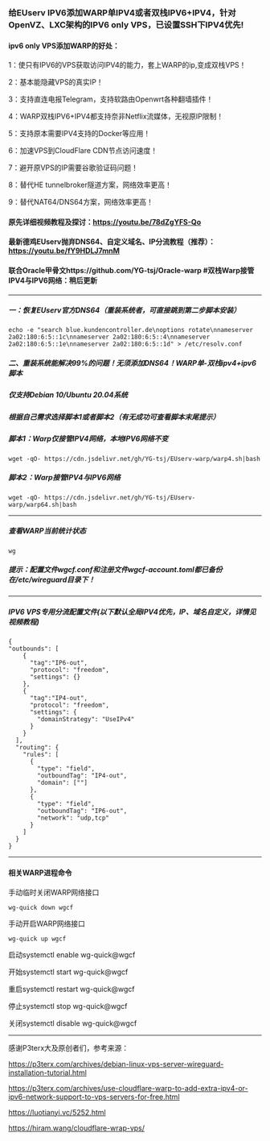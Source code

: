 
### 给EUserv IPV6添加WARP单IPV4或者双栈IPV6+IPV4，针对OpenVZ、LXC架构的IPV6 only VPS，已设置SSH下IPV4优先!

#### ipv6 only VPS添加WARP的好处：

1：使只有IPV6的VPS获取访问IPV4的能力，套上WARP的ip,变成双栈VPS！

2：基本能隐藏VPS的真实IP！

3：支持直连电报Telegram，支持软路由Openwrt各种翻墙插件！

4：WARP双栈IPV6+IPV4都支持奈非Netflix流媒体，无视原IP限制！

5：支持原本需要IPV4支持的Docker等应用！

6：加速VPS到CloudFlare CDN节点访问速度！

7：避开原VPS的IP需要谷歌验证码问题！

8：替代HE tunnelbroker隧道方案，网络效率更高！

9：替代NAT64/DNS64方案，网络效率更高！

#### 原先详细视频教程及探讨：https://youtu.be/78dZgYFS-Qo

#### 最新德鸡EUserv抛弃DNS64、自定义域名、IP分流教程（推荐）：https://youtu.be/fY9HDLJ7mnM

#### 联合Oracle甲骨文https://github.com/YG-tsj/Oracle-warp #双栈Warp接管IPV4与IPV6网络：稍后更新
-------------------------------------------------------------------------------------------------------

##### 一：恢复EUserv官方DNS64（重装系统者，可直接跳到第二步脚本安装）
```
echo -e "search blue.kundencontroller.de\noptions rotate\nnameserver 2a02:180:6:5::1c\nnameserver 2a02:180:6:5::4\nnameserver 2a02:180:6:5::1e\nnameserver 2a02:180:6:5::1d" > /etc/resolv.conf
```

##### 二、重装系统能解决99%的问题！无须添加DNS64！WARP单-双栈ipv4+ipv6脚本

##### 仅支持Debian 10/Ubuntu 20.04系统

##### 根据自己需求选择脚本1或者脚本2（有无成功可查看脚本末尾提示）

##### 脚本1：Warp仅接管IPV4网络，本地IPV6网络不变
```
wget -qO- https://cdn.jsdelivr.net/gh/YG-tsj/EUserv-warp/warp4.sh|bash
```

##### 脚本2：Warp接管IPV4与IPV6网络
```
wget -qO- https://cdn.jsdelivr.net/gh/YG-tsj/EUserv-warp/warp64.sh|bash
```

--------------------------------------------------------------------------------------------------------------

##### 查看WARP当前统计状态
```
wg
```

##### 提示：配置文件wgcf.conf和注册文件wgcf-account.toml都已备份在/etc/wireguard目录下！

------------------------------------------------------------------------------------------------------------- 
##### IPV6 VPS专用分流配置文件(以下默认全局IPV4优先，IP、域名自定义，详情见视频教程)
```
{ 
"outbounds": [
    {
      "tag":"IP6-out",
      "protocol": "freedom",
      "settings": {}
    },
    {
      "tag":"IP4-out",
      "protocol": "freedom",
      "settings": {
        "domainStrategy": "UseIPv4" 
      }
    }
  ],
  "routing": {
    "rules": [
      {
        "type": "field",
        "outboundTag": "IP4-out",
        "domain": [""] 
      },
      {
        "type": "field",
        "outboundTag": "IP6-out",
        "network": "udp,tcp" 
      }
    ]
  }
}
``` 

 ---------------------------------------------------------------------------------------------------------

#### 相关WARP进程命令

手动临时关闭WARP网络接口
```
wg-quick down wgcf
```
手动开启WARP网络接口 
```
wg-quick up wgcf
```

启动systemctl enable wg-quick@wgcf

开始systemctl start wg-quick@wgcf

重启systemctl restart wg-quick@wgcf

停止systemctl stop wg-quick@wgcf

关闭systemctl disable wg-quick@wgcf


---------------------------------------------------------------------------------------------------------------------

感谢P3terx大及原创者们，参考来源：
 
https://p3terx.com/archives/debian-linux-vps-server-wireguard-installation-tutorial.html

https://p3terx.com/archives/use-cloudflare-warp-to-add-extra-ipv4-or-ipv6-network-support-to-vps-servers-for-free.html

https://luotianyi.vc/5252.html

https://hiram.wang/cloudflare-wrap-vps/
